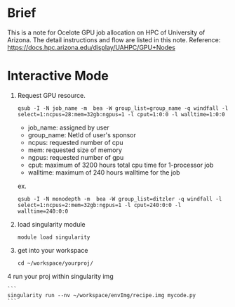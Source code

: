 # Brief
This is a note for Ocelote GPU job allocation on HPC of University of Arizona. The detail instructions and flow are listed in this note.
	Reference: https://docs.hpc.arizona.edu/display/UAHPC/GPU+Nodes
	
# Interactive Mode
1. Request GPU resource.
	```
	qsub -I -N job_name -m  bea -W group_list=group_name -q windfall -l select=1:ncpus=28:mem=32gb:ngpus=1 -l cput=1:0:0 -l walltime=1:0:0
	```
	- job_name: assigned by user
	- group_name: NetId of user's sponsor
	- ncpus: requested number of cpu
	- mem: requested size of memory
	- ngpus: requested number of gpu
	- cput: maximum of 3200 hours total cpu time for 1-processor job
	- walltime: maximum of 240 hours walltime for the job
	
	ex. 
	```
	qsub -I -N monodepth -m  bea -W group_list=ditzler -q windfall -l select=1:ncpus=2:mem=32gb:ngpus=1 -l cput=240:0:0 -l walltime=240:0:0
	```
2. load singularity module 
	```
	module load singularity
	```
3. get into your workspace
	```
	cd ~/workspace/yourproj/
	```
4 run your proj within singularity img

	```
	singularity run --nv ~/workspace/envImg/recipe.img mycode.py
	```
